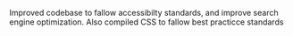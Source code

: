Improved codebase to fallow accessibilty standards, and improve search engine optimization.
Also compiled CSS to fallow best practicce standards
